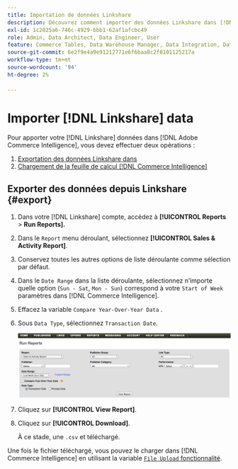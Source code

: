 ```yaml
---
title: Importation de données Linkshare
description: Découvrez comment importer des données Linkshare dans [!DNL Commerce Intelligence].
exl-id: 1c2025a6-746c-4929-bbb1-62af1afcbc49
role: Admin, Data Architect, Data Engineer, User
feature: Commerce Tables, Data Warehouse Manager, Data Integration, Data Import/Export
source-git-commit: 6e2f9e4a9e91212771e6f6baa8c2f8101125217a
workflow-type: tm+mt
source-wordcount: '94'
ht-degree: 2%

---
```


# Importer [!DNL Linkshare] data

Pour apporter votre [!DNL Linkshare] données dans [!DNL Adobe Commerce Intelligence], vous devez effectuer deux opérations :

1. [Exportation des données Linkshare dans ](#export)
1. [Chargement de la feuille de calcul [!DNL Commerce Intelligence]](../connecting-data/using-file-uploader.md)

## Exporter des données depuis Linkshare {#export}

1. Dans votre [!DNL Linkshare] compte, accédez à **[!UICONTROL Reports** > **Run Reports].**

1. Dans le `Report` menu déroulant, sélectionnez **[!UICONTROL Sales & Activity Report]**.

1. Conservez toutes les autres options de liste déroulante comme sélection par défaut.

1. Dans le `Date Range` dans la liste déroulante, sélectionnez n’importe quelle option (`Sun - Sat`, `Mon - Sun`) correspond à votre `Start of Week` paramètres dans [!DNL Commerce Intelligence].

1. Effacez la variable `Compare Year-Over-Year Data` .

1. Sous `Data Type`, sélectionnez `Transaction Date`.

   ![import\_linkshare\_data.png](../../../assets/importing_linkshare_data.png)

1. Cliquez sur **[!UICONTROL View Report]**.

1. Cliquez sur **[!UICONTROL Download]**.

   À ce stade, une `.csv` et téléchargé.

Une fois le fichier téléchargé, vous pouvez le charger dans [!DNL Commerce Intelligence] en utilisant la variable [`File Upload` fonctionnalité](../connecting-data/using-file-uploader.md).
